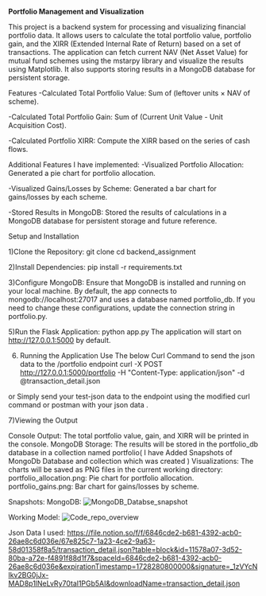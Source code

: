 **Portfolio Management and Visualization**

This project is a backend system for processing and visualizing financial portfolio data. It allows users to calculate the total portfolio value, portfolio gain, and the XIRR (Extended Internal Rate of Return) based on a set of transactions. The application can fetch current NAV (Net Asset Value) for mutual fund schemes using the mstarpy library and visualize the results using Matplotlib. It also supports storing results in a MongoDB database for persistent storage.

Features
-Calculated Total Portfolio Value: Sum of (leftover units × NAV of scheme).

-Calculated Total Portfolio Gain: Sum of (Current Unit Value - Unit Acquisition Cost).

-Calculated Portfolio XIRR: Compute the XIRR based on the series of cash flows.

Additional Features I have implemented:
-Visualized Portfolio Allocation: Generated a pie chart for portfolio allocation.

-Visualized Gains/Losses by Scheme: Generated a bar chart for gains/losses by each scheme.

-Stored Results in MongoDB: Stored the results of calculations in a MongoDB database for persistent storage and future reference.


Setup and Installation

1)Clone the Repository:
git clone <repository-url>
cd backend_assignment

2)Install Dependencies:
pip install -r requirements.txt

3)Configure MongoDB:
Ensure that MongoDB is installed and running on your local machine. By default, the app connects to mongodb://localhost:27017 and uses a database named portfolio_db. If you need to change these configurations, update the connection string in portfolio.py.

5)Run the Flask Application:
python app.py
The application will start on http://127.0.0.1:5000 by default.

6) Running the Application 
Use The below Curl Command to send the json data to the /portfolio endpoint
curl -X POST http://127.0.0.1:5000/portfolio -H "Content-Type: application/json" -d @transaction_detail.json

or 
Simply send your test-json data to the endpoint using the modified curl command or postman with your json data .

7)Viewing the Output

Console Output: The total portfolio value, gain, and XIRR will be printed in the console.
MongoDB Storage: The results will be stored in the portfolio_db database in a collection named portfolio( I have Added Snapshots of MongoDb Database and collection which was created )
Visualizations: The charts will be saved as PNG files in the current working directory:
      portfolio_allocation.png: Pie chart for portfolio allocation.
      portfolio_gains.png: Bar chart for gains/losses by scheme.


Snapshots:
MongoDB:
![MongoDB_Databse_snapshot](https://github.com/user-attachments/assets/ee915b25-5688-4e14-8248-a1cde5c0ddb1)

Working Model:
![Code_repo_overview](https://github.com/user-attachments/assets/3d64bcf6-63ef-4c7c-9fac-ea2dfd5a9cf7)


Json Data I used:
https://file.notion.so/f/f/6846cde2-b681-4392-acb0-26ae8c6d036e/67e825c7-1a23-4ce2-9a63-58d01358f8a5/transaction_detail.json?table=block&id=11578a07-3d52-80ba-a72e-f4891f88d1f7&spaceId=6846cde2-b681-4392-acb0-26ae8c6d036e&expirationTimestamp=1728280800000&signature=_1zVYcNlkv2BG0jJx-MAD8p1lNeLvRy70tal1PGb5AI&downloadName=transaction_detail.json





      
